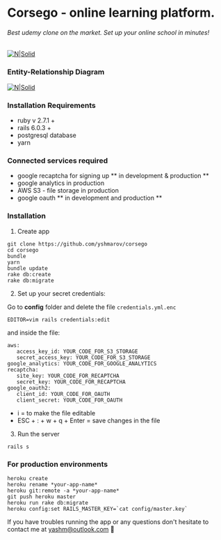 # Corsego - online learning platform.

###### Best udemy clone on the market. Set up your online school in minutes!

[![N|Solid](https://i.imgur.com/Hvjl2YJ.png)](https://corsego.herokuapp.com)

### Entity-Relationship Diagram

[![N|Solid](https://i.imgur.com/IIWWYxW.png)](https://corsego.herokuapp.com)

### Installation Requirements 
* ruby v 2.7.1 +
* rails 6.0.3 +
* postgresql database
* yarn

### Connected services required
* google recaptcha for signing up ** in development & production **
* google analytics in production
* AWS S3 - file storage in production
* google oauth ** in development and production **

### Installation

1. Create app
```
git clone https://github.com/yshmarov/corsego
cd corsego
bundle
yarn
bundle update
rake db:create
rake db:migrate
```
2. Set up your secret credentials:

Go to **config** folder and delete the file `credentials.yml.enc`
```
EDITOR=vim rails credentials:edit
```
and inside the file:
```
aws:
   access_key_id: YOUR_CODE_FOR_S3_STORAGE
   secret_access_key: YOUR_CODE_FOR_S3_STORAGE
google_analytics: YOUR_CODE_FOR_GOOGLE_ANALYTICS
recaptcha:
   site_key: YOUR_CODE_FOR_RECAPTCHA
   secret_key: YOUR_CODE_FOR_RECAPTCHA
google_oauth2:
   client_id: YOUR_CODE_FOR_OAUTH
   client_secret: YOUR_CODE_FOR_OAUTH

```
* i = to make the file editable
* ESC + : + w + q + Enter = save changes in the file

3. Run the server
```
rails s
```
### For production environments
```
heroku create
heroku rename *your-app-name*
heroku git:remote -a *your-app-name*
git push heroku master
heroku run rake db:migrate
heroku config:set RAILS_MASTER_KEY=`cat config/master.key`
```
If you have troubles running the app or any questions don't hesitate to contact me at yashm@outlook.com 🧐 
